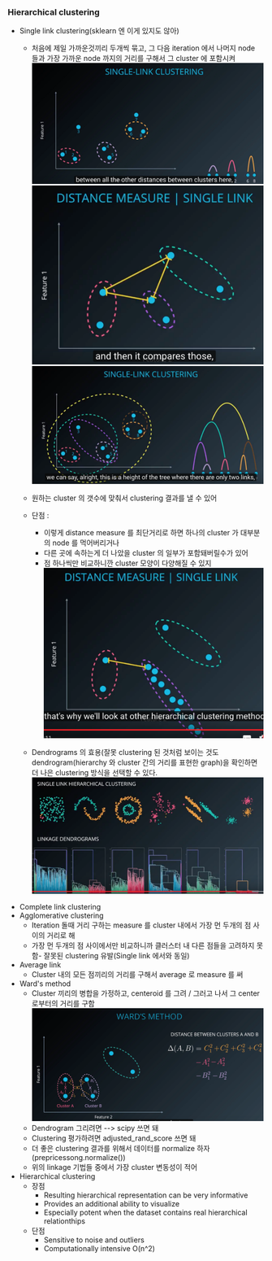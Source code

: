 ### Hierarchical clustering
* Single link clustering(sklearn 엔 이게 있지도 않아)
	* 처음에 제일 가까운것끼리 두개씩 묶고, 그 다음 iteration 에서 나머지 node 들과 가장 가까운 node 까지의 거리를 구해서 그 cluster 에 포함시켜
	![single_link](image/3_2_1.png "single_link")
	![single_link](image/3_2_2.png "single_link")
	![single_link](image/3_2_3.png "single_link")

	* 원하는 cluster 의 갯수에 맞춰서 clustering 결과를 낼 수 있어
	* 단점 : 
		* 이렇게 distance measure 를 최단거리로 하면 하나의 cluster 가 대부분의 node 를 먹어버리거나
		* 다른 곳에 속하는게 더 나았을 cluster 의 일부가 포함돼버릴수가 있어
		* 점 하나씩만 비교하니깐 cluster 모양이 다양해질 수 있지
		![single_link](image/3_2_4.png "single_link")
	* Dendrograms 의 효용(잘못 clustering 된 것처럼 보이는 것도 dendrogram(hierarchy 와 cluster 간의 거리를 표현한 graph)을 확인하면 더 나은 clustering 방식을 선택할 수 있다.
	![Dendrograms](image/3_2_5.png "Dendrograms")
* Complete link clustering
* Agglomerative clustering
	* Iteration 돌때 거리 구하는 measure 를 cluster 내에서 가장 먼 두개의 점 사이의 거리로 해
	* 가장 먼 두개의 점 사이에서만 비교하니까 클러스터 내 다른 점들을 고려하지 못함- 잘못된 clustering 유발(Single link 에서와 동일)
* Average link
	* Cluster 내의 모든 점끼리의 거리를 구해서 average 로 measure 를 써
* Ward's method
	* Cluster 끼리의 병합을 가정하고, centeroid 를 그려 / 그러고 나서 그 center 로부터의 거리를 구함
	![wards_method](image/3_2_6.png "wards_method")
	* Dendrogram 그리려면 --> scipy 쓰면 돼
	* Clustering 평가하려면 adjusted_rand_score 쓰면 돼
	* 더 좋은 clustering 결과를 위해서 데이터를 normalize 하자(prepricessong.normalize())
	* 위의 linkage 기법들 중에서 가장 cluster 변동성이 적어
*  Hierarchical clustering
	* 장점
		* Resulting hierarchical representation can be very informative
		* Provides an additional ability to visualize
		* Especially potent when the dataset contains real hierarchical relationthips
	* 단점
		* Sensitive to noise and outliers
		* Computationally intensive O(n^2)



